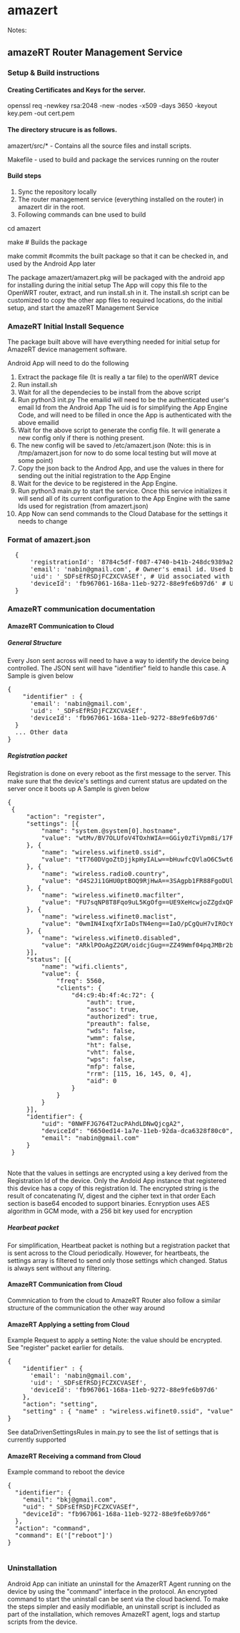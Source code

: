 # amazert 


Notes: 
## amazeRT Router Management Service
### Setup & Build instructions 
#### Creating Certificates and Keys for the server. 
openssl req -newkey rsa:2048 -new -nodes -x509 -days 3650 -keyout key.pem -out cert.pem

#### The directory strucure is as follows.
amazert/src/* - Contains all the source files and install scripts. 

Makefile - used to build and package the services running on the router

#### Build steps

1. Sync the repository locally 
2. The router management service (everything installed on the router) in amazert dir in the root. 
3. Following commands can bne used to build 

cd amazert

make # Builds the package

make commit #commits the built package so that it can be checked in, and used by the Android App later

The package amazert/amazert.pkg will be packaged with the android app for installing during the initial setup
The App will copy this file to the OpenWRT router, extract, and run install.sh in it. The install.sh script can be customized to copy the other app files to required locations, do the initial setup, and start the amazeRT Management Service


### AmazeRT Initial Install Sequence
The package built above will have everything needed for initial setup for AmazeRT device management software.

Android App will need to do the following
1. Extract the package file (It is really a tar file) to the openWRT device
2. Run install.sh
3. Wait for all the dependecies to be install from the above script
4. Run python3 init.py <emailId> <uid>
    The emailid will need to be the authenticated user's email Id from the Android App
    The uid is for simplifying the App Engine Code, and will need to be filled in once the App is authenticated with the above emailid
5. Wait for the above script to generate the config file. It will generate a new config only if there is nothing present.
6. The new config will be saved to /etc/amazert.json (Note: this is in /tmp/amazert.json for now to do some local testing but will move at some point)
7. Copy the json back to the Androd App, and use the values in there for sending out the initial registration to the App Engine
8. Wait for the device to be registered in the App Engine.
9. Run python3 main.py to start the service. Once this service initializes it will send all of its current configuration to the App Engine with the same Ids used for registration (from amazert.json)
10. App Now can send commands to the Cloud Database for the settings it needs to change

### Format of amazert.json
<pre>
  {
      'registrationId': '8784c5df-f087-4740-b41b-248dc9389a2f',  # Id unique to this registration. This is kind of a secret password to be used. This is used to encrypt secure data so that is is not visible to AmazeRT App Engine. This value is shared with the AmazeRT Android App during initial setup
      'email': 'nabin@gmail.com', # Owner's email id. Used by App Engine to find the device and to validate Android App's authentication state
      'uid': '_SDFsEfRSDjFCZXCVASEf', # Uid associated with this email, used for simplificaiton of database access at the server
      'deviceId': 'fb967061-168a-11eb-9272-88e9fe6b97d6' # Unique, secret Id for the device. All communication jsons will have this uuid as part of the json
  }
</pre>

### AmazeRT communication documentation
#### AmazeRT Communication to Cloud
##### General Structure
Every Json sent across will need to have a way to identify the device being controlled. 
The JSON sent will have "identifier" field to handle this case. 
A Sample is given below
<pre>
{
    "identifier" : {
      'email': 'nabin@gmail.com', 
      'uid': '_SDFsEfRSDjFCZXCVASEf',
      'deviceId': 'fb967061-168a-11eb-9272-88e9fe6b97d6'
  }
  ... Other data
}
</pre>
##### Registration packet
Registration is done on every reboot as the first message to the server.
This make sure that the device's settings and current status are updated on the server once it boots up
A Sample is given below
<pre>
{
 {
     "action": "register",
     "settings": [{
         "name": "system.@system[0].hostname",
         "value": "wtMv/BV7OLUfoV4TOxhWIA==GGiy0zTiVpm8i/17FrDCQA==4iFV4CAHasg="
     }, {
         "name": "wireless.wifinet0.ssid",
         "value": "tT760DVgoZtDjjkpHyIALw==bHuwfcQVlaO6C5wt6Udw4w==Q8pD3w=="
     }, {
         "name": "wireless.radio0.country",
         "value": "d4S2Ji1GHU0ptBOQ9RjHwA==3SAgpb1FR88FgoDUlVAI3w==hZA="
     }, {
         "name": "wireless.wifinet0.macfilter",
         "value": "FU7sqNP8T8Fqo9uL5KgOfg==UE9XeHcwjoZZgdxQPPg+JQ==+39aWhf9aA=="
     }, {
         "name": "wireless.wifinet0.maclist",
         "value": "0wmIN4IxqfXrIaDsTN4eng==IaO/pCgQuH7vIROcYt32Dw=="
     }, {
         "name": "wireless.wifinet0.disabled",
         "value": "ARklPOoAgZ2GM/oidcjGug==ZZ49Wmf04pqJMBr2b0hSOQ==/A=="
     }],
     "status": [{
         "name": "wifi.clients",
         "value": {
             "freq": 5560,
             "clients": {
                 "d4:c9:4b:4f:4c:72": {
                     "auth": true,
                     "assoc": true,
                     "authorized": true,
                     "preauth": false,
                     "wds": false,
                     "wmm": false,
                     "ht": false,
                     "vht": false,
                     "wps": false,
                     "mfp": false,
                     "rrm": [115, 16, 145, 0, 4],
                     "aid": 0
                 }
             }
         }
     }],
     "identifier": {
         "uid": "0NWFFJG764T2ucPAhdLDNwQjcgA2",
         "deviceId": "6650ed14-1a7e-11eb-92da-dca6328f80c0",
         "email": "nabin@gmail.com"
     }
 }
 
</pre>

Note that the values in settings are encrypted using a key derived from the Registration Id of the 
device. Only the Andoid App instance that registered this device has a copy of this registration Id. 
The encrypted string is the result of concatenating IV, digest and the cipher text in that order
Each section is base64 encoded to support binaries. Ecnryption uses AES algorithm in GCM mode, with a 256 bit key used for encryption
##### Hearbeat packet
For simplification, Heartbeat packet is nothing but a registration packet that is sent across to the Cloud periodically.
However, for heartbeats, the settings array is filtered to send only those settings which changed. Status is always sent 
without any filtering.

#### AmazeRT Communication from Cloud
Commnication to from the cloud to AmazeRT Router also follow a similar structure of the communication the other way around

#### AmazeRT Applying a setting from Cloud
Example Request to apply a setting
Note: the value should be encrypted. See "register" packet earlier for details.
<pre>
{
    "identifier" : {
      'email': 'nabin@gmail.com', 
      'uid': '_SDFsEfRSDjFCZXCVASEf',
      'deviceId': 'fb967061-168a-11eb-9272-88e9fe6b97d6'
    },
    "action": "setting",
    "setting" : { "name" : "wireless.wifinet0.ssid", "value" : "PiWRT" }
}
</pre>
See dataDrivenSettingsRules in main.py to see the list of settings 
that is currently supported
#### AmazeRT Receiving a command from Cloud
Example command to reboot the device
<pre>
{
  "identifier": {
    "email": "bkj@gmail.com",
    "uid": "_SDFsEfRSDjFCZXCVASEf",
    "deviceId": "fb967061-168a-11eb-9272-88e9fe6b97d6"
  },
  "action": "command",
  "command": E('["reboot"]')
}

</pre>

### Uninstallation 
Android App can initiate an uninstall for the AmazerRT Agent running on the device by using the "command" interface in the protocol. 
An encrypted command to start the uninstall can be sent via the cloud backend. To make the steps simpler and easily modifiable, an uninstall script is included as part of the installation, which removes AmazeRT agent, logs and startup scripts from the device.


